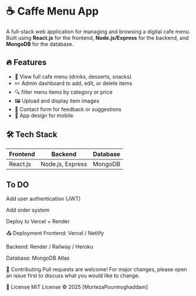 # ☕ Caffe Menu App

A full-stack web application for managing and browsing a digital cafe menu. Built using **React.js** for the frontend, **Node.js/Express** for the backend, and **MongoDB** for the database.

## 🔥 Features

- 🧾 View full cafe menu (drinks, desserts, snacks)
- ✏️ Admin dashboard to add, edit, or delete items
- 🔍 filter menu items by category or price
- 🖼️ Upload and display item images
- 💬 Contact form for feedback or suggestions
- 📱 App design for mobile.

## 🛠️ Tech Stack

| Frontend  | Backend        | Database |
|-----------|----------------|----------|
| React.js  | Node.js, Express | MongoDB  |


## To DO
 Add user authentication (JWT)

 Add order system

 Deploy to Vercel + Render

📤 Deployment
Frontend: Vercel / Netlify

Backend: Render / Railway / Heroku

Database: MongoDB Atlas

🤝 Contributing
Pull requests are welcome! For major changes, please open an issue first to discuss what you would like to change.

📄 License
MIT License © 2025 [MortezaPourmoghaddam]
